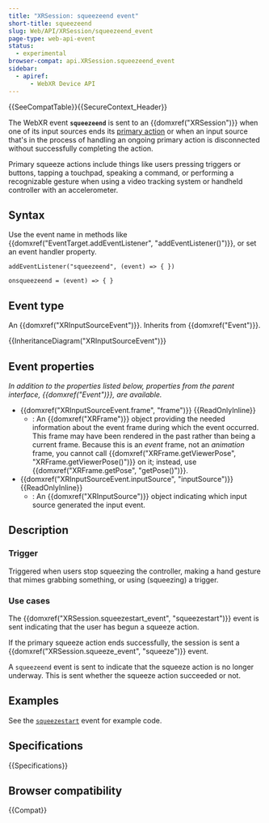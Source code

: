 ```yaml
---
title: "XRSession: squeezeend event"
short-title: squeezeend
slug: Web/API/XRSession/squeezeend_event
page-type: web-api-event
status:
  - experimental
browser-compat: api.XRSession.squeezeend_event
sidebar:
  - apiref:
      - WebXR Device API
---
```


{{SeeCompatTable}}{{SecureContext_Header}}

The WebXR event **`squeezeend`** is sent to an {{domxref("XRSession")}} when one of its input sources ends its [primary action](/en-US/docs/Web/API/WebXR_Device_API/Inputs#primary_squeeze_action) or when an input source that's in the process of handling an ongoing primary action is disconnected without successfully completing the action.

Primary squeeze actions include things like users pressing triggers or buttons, tapping a touchpad, speaking a command, or performing a recognizable gesture when using a video tracking system or handheld controller with an accelerometer.

## Syntax

Use the event name in methods like {{domxref("EventTarget.addEventListener", "addEventListener()")}}, or set an event handler property.

```js-nolint
addEventListener("squeezeend", (event) => { })

onsqueezeend = (event) => { }
```

## Event type

An {{domxref("XRInputSourceEvent")}}. Inherits from {{domxref("Event")}}.

{{InheritanceDiagram("XRInputSourceEvent")}}

## Event properties

_In addition to the properties listed below, properties from the parent interface, {{domxref("Event")}}, are available._

- {{domxref("XRInputSourceEvent.frame", "frame")}} {{ReadOnlyInline}}
  - : An {{domxref("XRFrame")}} object providing the needed information about the event frame during which the event occurred. This frame may have been rendered in the past rather than being a current frame. Because this is an _event_ frame, not an _animation_ frame, you cannot call {{domxref("XRFrame.getViewerPose", "XRFrame.getViewerPose()")}} on it; instead, use {{domxref("XRFrame.getPose", "getPose()")}}.
- {{domxref("XRInputSourceEvent.inputSource", "inputSource")}} {{ReadOnlyInline}}
  - : An {{domxref("XRInputSource")}} object indicating which input source generated the input event.

## Description

### Trigger

Triggered when users stop squeezing the controller, making a hand gesture that mimes grabbing something, or using (squeezing) a trigger.

### Use cases

The {{domxref("XRSession.squeezestart_event", "squeezestart")}} event is sent indicating that the user has begun a squeeze action.

If the primary squeeze action ends successfully, the session is sent a {{domxref("XRSession.squeeze_event", "squeeze")}} event.

A `squeezeend` event is sent to indicate that the squeeze action is no longer underway. This is sent whether the squeeze action succeeded or not.

## Examples

See the [`squeezestart`](/en-US/docs/Web/API/XRSession/squeezestart_event#examples) event for example code.

## Specifications

{{Specifications}}

## Browser compatibility

{{Compat}}

